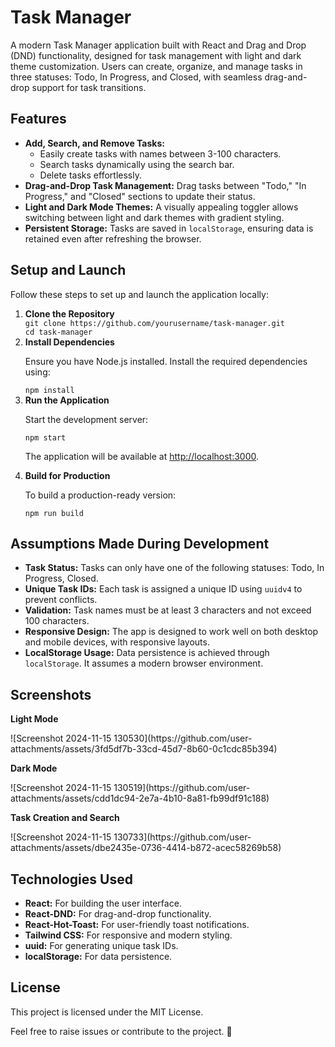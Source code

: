 <!DOCTYPE html>
<html lang="en">
<head>
  <meta charset="UTF-8">
  <meta name="viewport" content="width=device-width, initial-scale=1.0">
</head>
<body>

<h1>Task Manager</h1>

<p>A modern Task Manager application built with React and Drag and Drop (DND) functionality, designed for task management with light and dark theme customization. Users can create, organize, and manage tasks in three statuses: Todo, In Progress, and Closed, with seamless drag-and-drop support for task transitions.</p>

<h2>Features</h2>
<ul>
  <li><strong>Add, Search, and Remove Tasks:</strong>
    <ul>
      <li>Easily create tasks with names between 3-100 characters.</li>
      <li>Search tasks dynamically using the search bar.</li>
      <li>Delete tasks effortlessly.</li>
    </ul>
  </li>
  <li><strong>Drag-and-Drop Task Management:</strong> Drag tasks between "Todo," "In Progress," and "Closed" sections to update their status.</li>
  <li><strong>Light and Dark Mode Themes:</strong> A visually appealing toggler allows switching between light and dark themes with gradient styling.</li>
  <li><strong>Persistent Storage:</strong> Tasks are saved in <code>localStorage</code>, ensuring data is retained even after refreshing the browser.</li>
</ul>

<h2>Setup and Launch</h2>
<p>Follow these steps to set up and launch the application locally:</p>

<ol>
  <li><strong>Clone the Repository</strong>
    <div class="commands">
      <code>git clone https://github.com/yourusername/task-manager.git</code><br>
      <code>cd task-manager</code>
    </div>
  </li>

  <li><strong>Install Dependencies</strong>
    <p>Ensure you have Node.js installed. Install the required dependencies using:</p>
    <div class="commands">
      <code>npm install</code>
    </div>
  </li>

  <li><strong>Run the Application</strong>
    <p>Start the development server:</p>
    <div class="commands">
      <code>npm start</code>
    </div>
    <p>The application will be available at <a href="http://localhost:3000" target="_blank">http://localhost:3000</a>.</p>
  </li>

  <li><strong>Build for Production</strong>
    <p>To build a production-ready version:</p>
    <div class="commands">
      <code>npm run build</code>
    </div>
  </li>
</ol>

<h2>Assumptions Made During Development</h2>
<ul>
  <li><strong>Task Status:</strong> Tasks can only have one of the following statuses: Todo, In Progress, Closed.</li>
  <li><strong>Unique Task IDs:</strong> Each task is assigned a unique ID using <code>uuidv4</code> to prevent conflicts.</li>
  <li><strong>Validation:</strong> Task names must be at least 3 characters and not exceed 100 characters.</li>
  <li><strong>Responsive Design:</strong> The app is designed to work well on both desktop and mobile devices, with responsive layouts.</li>
  <li><strong>LocalStorage Usage:</strong> Data persistence is achieved through <code>localStorage</code>. It assumes a modern browser environment.</li>
</ul>

<h2>Screenshots</h2>
<p><strong>Light Mode</strong></p>
![Screenshot 2024-11-15 130530](https://github.com/user-attachments/assets/3fd5df7b-33cd-45d7-8b60-0c1cdc85b394)

<p><strong>Dark Mode</strong></p>
![Screenshot 2024-11-15 130519](https://github.com/user-attachments/assets/cdd1dc94-2e7a-4b10-8a81-fb99df91c188)

<p><strong>Task Creation and Search</strong></p>
![Screenshot 2024-11-15 130733](https://github.com/user-attachments/assets/dbe2435e-0736-4414-b872-acec58269b58)

<h2>Technologies Used</h2>
<ul>
  <li><strong>React:</strong> For building the user interface.</li>
  <li><strong>React-DND:</strong> For drag-and-drop functionality.</li>
  <li><strong>React-Hot-Toast:</strong> For user-friendly toast notifications.</li>
  <li><strong>Tailwind CSS:</strong> For responsive and modern styling.</li>
  <li><strong>uuid:</strong> For generating unique task IDs.</li>
  <li><strong>localStorage:</strong> For data persistence.</li>
</ul>

<h2>License</h2>
<p>This project is licensed under the MIT License.</p>

<p>Feel free to raise issues or contribute to the project. 🚀</p>

</body>
</html>
